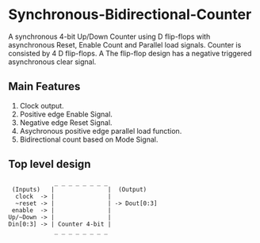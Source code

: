 # Synchronous-Bidirectional-Counter
A synchronous 4-bit Up/Down Counter using D flip-flops with asynchronous Reset, Enable Count and Parallel load signals. 
Counter is consisted by 4 D flip-flops. A The flip-flop design has a negative triggered asynchronous clear signal. 

## Main Features
1. Clock output.
2. Positive edge Enable Signal.
3. Negative edge Reset Signal.
4. Asychronous positive edge parallel load function.
5. Bidirectional count based on Mode Signal.

## Top level design 
                 _ _ _ _ _ _ _ _                                           
     (Inputs)   |               |  (Output)                   
      clock  -> |               |       
      ~reset -> |               | -> Dout[0:3]
     enable  -> |               |
    Up/~Down -> |               |
    Din[0:3] -> | Counter 4-bit |                  
                 _ _ _ _ _ _ _ _                      
                                                                     
